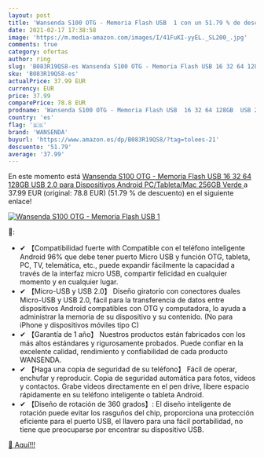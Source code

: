 ```yaml
---
layout: post
title: 'Wansenda S100 OTG - Memoria Flash USB  1 con un 51.79 % de descuento'
date: 2021-02-17 17:38:58
image: 'https://m.media-amazon.com/images/I/41FuKI-yyEL._SL200_.jpg'
comments: true
category: ofertas
author: ring
slug: 'B083R19QS8-es Wansenda S100 OTG - Memoria Flash USB 16 32 64 128GB USB...'
sku: 'B083R19QS8-es'
actualPrice: 37.99 EUR
currency: EUR
price: 37.99
comparePrice: 78.8 EUR
prodname: 'Wansenda S100 OTG - Memoria Flash USB  16 32 64 128GB  USB 2.0  para Dispositivos Android  PC/Tableta/Mac  256GB  Verde '
country: 'es'
flag: '🇪🇸'
brand: 'WANSENDA'
buyurl: 'https://www.amazon.es/dp/B083R19QS8/?tag=tolees-21'
descuento: '51.79'
average: '37.99'
---
```


En este momento está [Wansenda S100 OTG - Memoria Flash USB  16 32 64 128GB  USB 2.0  para Dispositivos Android  PC/Tableta/Mac  256GB  Verde ](https://www.amazon.es/dp/B083R19QS8/?tag=tolees-21) a 37.99 EUR (original: 78.8 EUR) (51.79 %  de descuento) en el siguiente enlace!

[![Wansenda S100 OTG - Memoria Flash USB  1](https://m.media-amazon.com/images/I/41FuKI-yyEL._SL200_.jpg)](https://www.amazon.es/dp/B083R19QS8/?tag=tolees-21)

🔎:

- ✔ 【Compatibilidad fuerte with Compatible con el teléfono inteligente Android 96% que debe tener puerto Micro USB y función OTG, tableta, PC, TV, telemática, etc., puede expandir fácilmente la capacidad a través de la interfaz micro USB, compartir felicidad en cualquier momento y en cualquier lugar.
- ✔ 【Micro-USB y USB 2.0】 Diseño giratorio con conectores duales Micro-USB y USB 2.0, fácil para la transferencia de datos entre dispositivos Android compatibles con OTG y computadora, lo ayuda a administrar la memoria de su dispositivo y su contenido. (No para iPhone y dispositivos móviles tipo C)
- ✔ 【Garantía de 1 año】 Nuestros productos están fabricados con los más altos estándares y rigurosamente probados. Puede confiar en la excelente calidad, rendimiento y confiabilidad de cada producto WANSENDA.
- ✔ 【Haga una copia de seguridad de su teléfono】 Fácil de operar, enchufar y reproducir. Copia de seguridad automática para fotos, videos y contactos. Grabe videos directamente en el pen drive, libere espacio rápidamente en su teléfono inteligente o tableta Android.
- ✔ 【Diseño de rotación de 360 grados】: El diseño inteligente de rotación puede evitar los rasguños del chip, proporciona una protección eficiente para el puerto USB, el llavero para una fácil portabilidad, no tiene que preocuparse por encontrar su dispositivo USB.

[🛒 Aquí!!!](https://www.amazon.es/dp/B083R19QS8/?tag=tolees-21)
